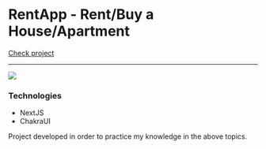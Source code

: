 # RentApp - Rent/Buy a House/Apartment

[Check project](https://mateuscodes-rentapp.vercel.app/)

---

![](https://i.imgur.com/eGndEs2.png)

### Technologies
- NextJS
- ChakraUI

Project developed in order to practice my knowledge in the above topics.
